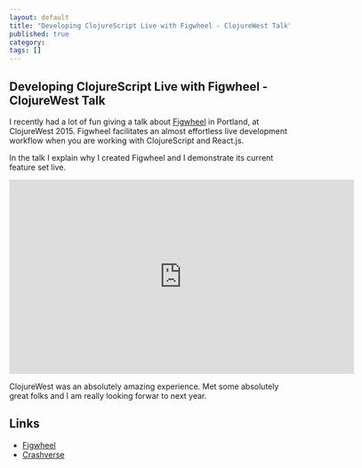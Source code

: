 ```yaml
---
layout: default
title: "Developing ClojureScript Live with Figwheel - ClojureWest Talk"
published: true
category: 
tags: []
---
```


## Developing ClojureScript Live with Figwheel - ClojureWest Talk

I recently had a lot of fun giving a talk about [Figwheel](https://github.com/bhauman/lein-figwheel) in Portland, at
ClojureWest 2015. Figwheel facilitates an almost effortless live
development workflow when you are working with ClojureScript and
React.js.

In the talk I explain why I created Figwheel and I demonstrate
its current feature set live.

<div class="video-container">
<iframe width="620" height="350" src="https://www.youtube.com/embed/j-kj2qwJa_E" frameborder="0" allowfullscreen></iframe>
</div>

ClojureWest was an absolutely amazing experience. Met some absolutely great folks and I am really looking forwar to next year.

## Links

* [Figwheel](https://github.com/bhauman/lein-figwheel)
* [Crashverse](https://github.com/bhauman/crashverse)

